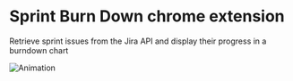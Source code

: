 # Sprint Burn Down chrome extension

Retrieve sprint issues from the Jira API and display their progress in a burndown chart

![Animation](https://user-images.githubusercontent.com/19267892/116249501-da5f7c80-a7a7-11eb-9ef3-25b6d7d8a07b.gif)
